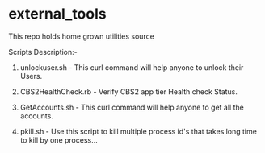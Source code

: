 external_tools
==============
This repo holds home grown utilities source

Scripts Description:- 

1) unlockuser.sh - This curl command will help anyone to unlock their Users.

2) CBS2HealthCheck.rb - Verify CBS2 app tier Health check Status. 

3) GetAccounts.sh - This curl command will help anyone to get all the accounts.

4) pkill.sh - Use this script to kill multiple process id's that takes long time to kill by one process... 
